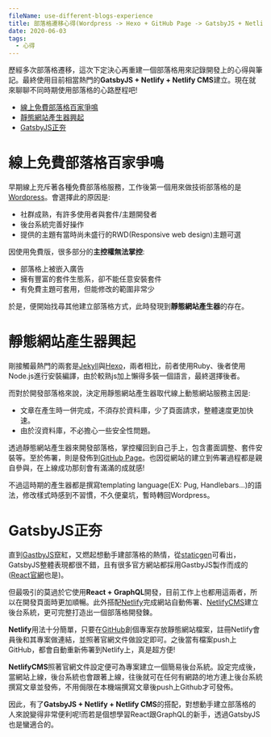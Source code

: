 ```yaml
---
fileName: use-different-blogs-experience
title: 部落格遷移心得(Wordpress -> Hexo + GitHub Page -> GatsbyJS + Netlify + Netlify CMS)
date: 2020-06-03
tags:
  - 心得
---
```

歷經多次部落格遷移，這次下定決心再重建一個部落格用來記錄開發上的心得與筆記。最終使用目前相當熱門的**GatsbyJS + Netlify + Netlify CMS**建立。現在就來聊聊不同時期使用部落格的心路歷程吧!

- [線上免費部落格百家爭鳴](#線上免費部落格百家爭鳴)
- [靜態網站產生器興起](#靜態網站產生器興起)
- [GatsbyJS正夯](#gatsbyjs正夯)

# 線上免費部落格百家爭鳴
早期線上充斥著各種免費部落格服務，工作後第一個用來做技術部落格的是[Wordpress](https://zh-tw.wordpress.com/)。會選擇此的原因是:
- 社群成熟，有許多使用者與套件/主題開發者
- 後台系統完善好操作
- 提供的主題有當時尚未盛行的RWD(Responsive web design)主題可選

因使用免費版，很多部分的**主控權無法掌控**:
- 部落格上被嵌入廣告
- 擁有豐富的套件生態系，卻不能任意安裝套件
- 有免費主題可套用，但能修改的範圍非常少

於是，便開始找尋其他建立部落格方式，此時發現到**靜態網站產生器**的存在。

# 靜態網站產生器興起
剛接觸最熱門的兩套是[Jekyll](https://jekyllrb.com/)與[Hexo](https://hexo.io/)，兩者相比，前者使用Ruby、後者使用Node.js進行安裝編譯，由於較熟js加上懶得多裝一個語言，最終選擇後者。

而對於開發部落格來說，決定用靜態網站產生器取代線上動態網站服務主因是:
- 文章在產生時一併完成，不須存於資料庫，少了頁面請求，整體速度更加快速。
- 由於沒資料庫，不必擔心一些安全性問題。

透過靜態網站產生器來開發部落格，掌控權回到自己手上，包含畫面調整、套件安裝等。至於佈署，則是發佈到[GitHub Page](https://pages.github.com/)。也因從網站的建立到佈署過程都是親自參與，在上線成功那刻會有滿滿的成就感!

不過這時期的產生器都是撰寫templating language(EX: Pug, Handlebars...)的語法，修改樣式時感到不習慣，不久便棄坑，暫時轉回Wordpress。

# GatsbyJS正夯
直到[GastbyJS](https://www.gatsbyjs.org/)竄紅，又燃起想動手建部落格的熱情，從[staticgen](https://www.staticgen.com/)可看出，GatsbyJS整體表現都很不錯，且有很多官方網站都採用GastbyJS製作而成的([React官網](https://reactjs.org/)也是)。

但最吸引的莫過於它使用**React + GraphQL**開發，目前工作上也都用這兩者，所以在開發頁面時更加順暢。此外搭配[Netlify](https://www.netlify.com/)完成網站自動佈署、[NetlifyCMS](https://www.netlifycms.org/)建立後台系統，更可完整打造出一個部落格開發鍊。

**Netlify**用法十分簡單，只要在[GitHub](https://github.com/)創個專案存放靜態網站檔案，註冊Netlify會員後和其專案做連結，並照著官網文件做設定即可。之後當有檔案push上GitHub，都會自動重新佈署到Netlify上，真是超方便!

**NetlifyCMS**照著官網文件設定便可為專案建立一個簡易後台系統。設定完成後，當網站上線，後台系統也會跟著上線，往後就可在任何有網路的地方連上後台系統撰寫文章並發佈，不用侷限在本機端撰寫文章後push上Github才可發佈。

因此，有了**GatsbyJS + Netlify + Netlify CMS**的搭配，對想動手建立部落格的人來說變得非常便利呢!而若是個想學習React跟GraphQL的新手，透過GatsbyJS也是蠻適合的。